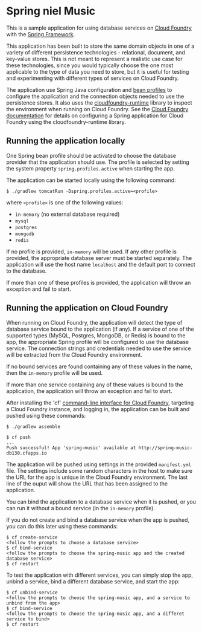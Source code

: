 Spring niel Music
=================

This is a sample application for using database services on [Cloud Foundry](http://cloudfoundry.com)
with the [Spring Framework](http://www.springframework.org).

This application has been built to store the same domain objects in one of a variety of different persistence technologies - relational, document, and key-value stores. This is not meant to represent a realistic use case for these technologies, since you would typically choose the one most applicable to the type of data you need to store, but it is useful for testing and experimenting with different types of services on Cloud Foundry. 

The application use Spring Java configuration and [bean profiles](http://static.springsource.org/spring/docs/current/spring-framework-reference/html/new-in-3.1.html#new-in-3.1-bean-definition-profiles) to configure the application and the connection objects needed to use the persistence stores. It also uses the [cloudfoundry-runtime](https://github.com/cloudfoundry/vcap-java/tree/master/cloudfoundry-runtime) library to inspect the environment when running on Cloud Foundry. See the [Cloud Foundry documentation](http://docs.cloudfoundry.com/docs/using/services/spring-service-bindings.html) for details on configuring a Spring application for Cloud Foundry using the cloudfoundry-runtime library.

## Running the application locally

One Spring bean profile should be activated to choose the database provider that the application should use. The profile is selected by setting the system property `spring.profiles.active` when starting the app.

The application can be started locally using the following command:

~~~
$ ./gradlew tomcatRun -Dspring.profiles.active=<profile>
~~~

where `<profile>` is one of the following values:

* `in-memory` (no external database required)
* `mysql`
* `postgres`
* `mongodb`
* `redis`

If no profile is provided, `in-memory` will be used. If any other profile is provided, the appropriate database server
must be started separately. The application will use the host name `localhost` and the default port to connect to the database.

If more than one of these profiles is provided, the application will throw an exception and fail to start.

## Running the application on Cloud Foundry

When running on Cloud Foundry, the application will detect the type of database service bound to the application
(if any). If a service of one of the supported types (MySQL, Postgres, MongoDB, or Redis) is bound to the app, the
appropriate Spring profile will be configured to use the database service. The connection strings and credentials
needed to use the service will be extracted from the Cloud Foundry environment.

If no bound services are found containing any of these values in the name, then the `in-memory` profile will be used.

If more than one service containing any of these values is bound to the application, the application will throw an
exception and fail to start.

After installing the 'cf' [command-line interface for Cloud Foundry](http://docs.cloudfoundry.com/docs/using/managing-apps/cf/),
targeting a Cloud Foundry instance, and logging in, the application can be built and pushed using these commands:

~~~
$ ./gradlew assemble

$ cf push
...
Push successful! App 'spring-music' available at http://spring-music-db130.cfapps.io
~~~

The application will be pushed using settings in the provided `manifest.yml` file. The settings include some random 
characters in the host to make sure the URL for the app is unique in the Cloud Foundry environment. The last line of the ouput will show the URL that has been assigned to the application. 

You can bind the application to a database service when it is pushed, or you can run it without a bound service (in
the `in-memory` profile).

If you do not create and bind a database service when the app is pushed, you can do this later using these commands:

~~~
$ cf create-service
<follow the prompts to choose a database service>
$ cf bind-service
<follow the prompts to choose the spring-music app and the created database service>
$ cf restart
~~~

To test the application with different services, you can simply stop the app, unbind a service, bind a different
database service, and start the app:

~~~
$ cf unbind-service
<follow the prompts to choose the spring-music app, and a service to unbind from the app>
$ cf bind-service
<follow the prompts to choose the spring-music app, and a differet service to bind>
$ cf restart
~~~
